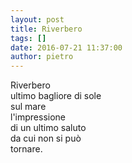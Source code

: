 ```yaml
---
layout: post
title: Riverbero
tags: []
date: 2016-07-21 11:37:00
author: pietro
---
```

Riverbero<br/>ultimo bagliore di sole<br/>sul mare<br/>l'impressione<br/>di un ultimo saluto<br/>da cui non si può<br/>tornare.
